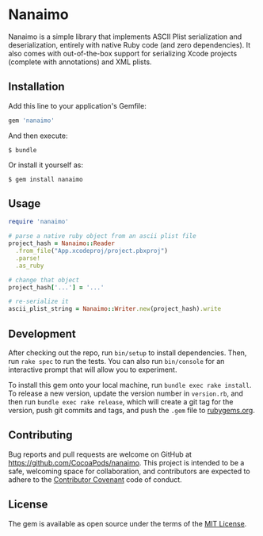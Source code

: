 # Nanaimo

Nanaimo is a simple library that implements ASCII Plist serialization and
deserialization, entirely with native Ruby code (and zero dependencies). It
also comes with out-of-the-box support for serializing Xcode projects (complete
with annotations) and XML plists.

## Installation

Add this line to your application's Gemfile:

```ruby
gem 'nanaimo'
```

And then execute:

    $ bundle

Or install it yourself as:

    $ gem install nanaimo

## Usage

```ruby
require 'nanaimo'

# parse a native ruby object from an ascii plist file
project_hash = Nanaimo::Reader
  .from_file("App.xcodeproj/project.pbxproj")
  .parse!
  .as_ruby

# change that object
project_hash['...'] = '...'

# re-serialize it
ascii_plist_string = Nanaimo::Writer.new(project_hash).write
```

## Development

After checking out the repo, run `bin/setup` to install dependencies. Then, run `rake spec` to run the tests. You can also run `bin/console` for an interactive prompt that will allow you to experiment.

To install this gem onto your local machine, run `bundle exec rake install`. To release a new version, update the version number in `version.rb`, and then run `bundle exec rake release`, which will create a git tag for the version, push git commits and tags, and push the `.gem` file to [rubygems.org](https://rubygems.org).

## Contributing

Bug reports and pull requests are welcome on GitHub at https://github.com/CocoaPods/nanaimo. This project is intended to be a safe, welcoming space for collaboration, and contributors are expected to adhere to the [Contributor Covenant](http://contributor-covenant.org) code of conduct.

## License

The gem is available as open source under the terms of the [MIT License](http://opensource.org/licenses/MIT).
